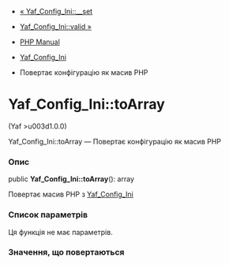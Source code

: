- [« Yaf_Config_Ini::\_\_set](yaf-config-ini.set.md)
- [Yaf_Config_Ini::valid »](yaf-config-ini.valid.md)

- [PHP Manual](index.md)
- [Yaf_Config_Ini](class.yaf-config-ini.md)
- Повертає конфігурацію як масив PHP

# Yaf_Config_Ini::toArray

(Yaf \>u003d1.0.0)

Yaf_Config_Ini::toArray — Повертає конфігурацію як масив PHP

### Опис

public **Yaf_Config_Ini::toArray**(): array

Повертає масив PHP з [Yaf_Config_Ini](class.yaf-config-ini.md)

### Список параметрів

Ця функція не має параметрів.

### Значення, що повертаються
